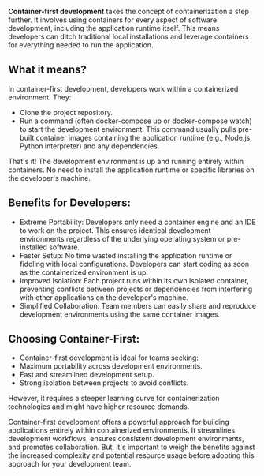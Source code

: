 **Container-first development** takes the concept of containerization a step further. It involves using containers for every aspect of software development, including the application runtime itself. This means developers can ditch traditional local installations and leverage containers for everything needed to run the application.

## What it means?

In container-first development, developers work within a containerized environment. They:

- Clone the project repository.
- Run a command (often docker-compose up or docker-compose watch) to start the development environment. This command usually pulls pre-built container images containing the application runtime (e.g., Node.js, Python interpreter) and any dependencies.

That's it! The development environment is up and running entirely within containers. No need to install the application runtime or specific libraries on the developer's machine.

## Benefits for Developers:

- Extreme Portability: Developers only need a container engine and an IDE to work on the project. This ensures identical development environments regardless of the underlying operating system or pre-installed software.
- Faster Setup: No time wasted installing the application runtime or fiddling with local configurations. Developers can start coding as soon as the containerized environment is up.
- Improved Isolation: Each project runs within its own isolated container, preventing conflicts between projects or dependencies from interfering with other applications on the developer's machine.
- Simplified Collaboration: Team members can easily share and reproduce development environments using the same container images.

## Choosing Container-First:

- Container-first development is ideal for teams seeking:
- Maximum portability across development environments.
- Fast and streamlined development setup.
- Strong isolation between projects to avoid conflicts.

However, it requires a steeper learning curve for containerization technologies and might have higher resource demands.

Container-first development offers a powerful approach for building applications entirely within containerized environments. It streamlines development workflows, ensures consistent development environments, and promotes collaboration. But, it's important to weigh the benefits against the increased complexity and potential resource usage before adopting this approach for your development team.
